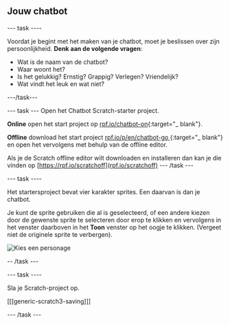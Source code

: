 ## Jouw chatbot

\--- task \----

Voordat je begint met het maken van je chatbot, moet je beslissen over zijn persoonlijkheid. **Denk aan de volgende vragen**:

+ Wat is de naam van de chatbot?
+ Waar woont het?
+ Is het gelukkig? Ernstig? Grappig? Verlegen? Vriendelijk?
+ Wat vindt het leuk en wat niet?

\---/task\---

\--- task \--- Open het Chatbot Scratch-starter project.

**Online** open het start project op [rpf.io/chatbot-on](http://rpf.io/chatbot-on){:target="_ blank"}.

**Offline** download het start project [rpf.io/p/en/chatbot-go ](http://rpf.io/p/en/chatbot-go){:target="_ blank"} en open het vervolgens met behulp van de offline editor.

Als je de Scratch offline editor wilt downloaden en installeren dan kan je die vinden op [https://rpf.io/scratchoff](rpf.io/scratchoff) \--- /task \---

\--- task \----

Het startersproject bevat vier karakter sprites. Een daarvan is dan je chatbot.

Je kunt de sprite gebruiken die al is geselecteerd, of een andere kiezen door de gewenste sprite te selecteren door erop te klikken en vervolgens in het venster daarboven in het **Toon** venster op het oogje te klikken. (Vergeet niet de originele sprite te verbergen).

![Kies een personage](images/chatbot-characters.png)

-- /task \---

\--- task \----

Sla je Scratch-project op.

[[[generic-scratch3-saving]]]

\--- /task \---